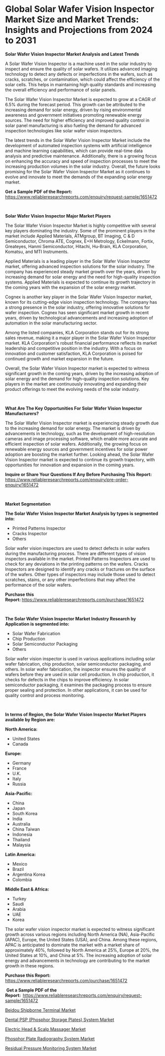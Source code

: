 <p><h1>Global Solar Wafer Vision Inspector Market Size and Market Trends: Insights and Projections from 2024 to 2031</h1></p><p><strong>Solar Wafer Vision Inspector Market Analysis and Latest Trends</strong></p>
<p><p>A Solar Wafer Vision Inspector is a machine used in the solar industry to inspect and ensure the quality of solar wafers. It utilizes advanced imaging technology to detect any defects or imperfections in the wafers, such as cracks, scratches, or contamination, which could affect the efficiency of the solar cells. This helps in maintaining high quality standards and increasing the overall efficiency and performance of solar panels.</p><p>The Solar Wafer Vision Inspector Market is expected to grow at a CAGR of 6.5% during the forecast period. This growth can be attributed to the increasing demand for solar energy, driven by rising environmental awareness and government initiatives promoting renewable energy sources. The need for higher efficiency and improved quality control in solar panel manufacturing is also fueling the demand for advanced inspection technologies like solar wafer vision inspectors.</p><p>The latest trends in the Solar Wafer Vision Inspector Market include the development of automated inspection systems with artificial intelligence and machine learning capabilities, which can provide real-time data analysis and predictive maintenance. Additionally, there is a growing focus on enhancing the accuracy and speed of inspection processes to meet the increasing production volumes in the solar industry. Overall, the future looks promising for the Solar Wafer Vision Inspector Market as it continues to evolve and innovate to meet the demands of the expanding solar energy market.</p></p>
<p><strong>Get a Sample PDF of the Report:&nbsp;</strong> <a href="https://www.reliableresearchreports.com/enquiry/request-sample/1651472">https://www.reliableresearchreports.com/enquiry/request-sample/1651472</a></p>
<p>&nbsp;</p>
<p><strong>Solar Wafer Vision Inspector Major Market Players</strong></p>
<p><p>The Solar Wafer Vision Inspector Market is highly competitive with several key players dominating the industry. Some of the prominent players in the market include Applied Materials, ATMgroup, BT Imaging, C & D Semiconductor, Chroma ATE, Cognex, E+H Metrology, Eckelmann, Fortix, Greateyes, Hanmi Semiconductor, Hitachi, Hu-Brain, KLA Corporation, Komatsu, and MTI Instruments.</p><p>Applied Materials is a leading player in the Solar Wafer Vision Inspector market, offering advanced inspection solutions for the solar industry. The company has experienced steady market growth over the years, driven by increasing demand for solar energy and the need for high-quality inspection systems. Applied Materials is expected to continue its growth trajectory in the coming years with the expansion of the solar energy market.</p><p>Cognex is another key player in the Solar Wafer Vision Inspector market, known for its cutting-edge vision inspection technology. The company has a strong presence in the solar industry, offering innovative solutions for wafer inspection. Cognex has seen significant market growth in recent years, driven by technological advancements and increasing adoption of automation in the solar manufacturing sector.</p><p>Among the listed companies, KLA Corporation stands out for its strong sales revenue, making it a major player in the Solar Wafer Vision Inspector market. KLA Corporation's robust financial performance reflects its market leadership and competitive position in the industry. With a focus on innovation and customer satisfaction, KLA Corporation is poised for continued growth and market expansion in the future.</p><p>Overall, the Solar Wafer Vision Inspector market is expected to witness significant growth in the coming years, driven by the increasing adoption of solar energy and the demand for high-quality inspection solutions. Key players in the market are continuously innovating and expanding their product offerings to meet the evolving needs of the solar industry.</p></p>
<p>&nbsp;</p>
<p><strong>What Are The Key Opportunities For Solar Wafer Vision Inspector Manufacturers?</strong></p>
<p><p>The Solar Wafer Vision Inspector market is experiencing steady growth due to the increasing demand for solar energy. The market is driven by advancements in technology, such as the development of high-resolution cameras and image processing software, which enable more accurate and efficient inspection of solar wafers. Additionally, the growing focus on renewable energy sources and government incentives for solar power adoption are boosting the market further. Looking ahead, the Solar Wafer Vision Inspector market is expected to continue its growth trajectory, with opportunities for innovation and expansion in the coming years.</p></p>
<p><strong>Inquire or Share Your Questions If Any Before Purchasing This Report:</strong> <a href="https://www.reliableresearchreports.com/enquiry/pre-order-enquiry/1651472">https://www.reliableresearchreports.com/enquiry/pre-order-enquiry/1651472</a></p>
<p>&nbsp;</p>
<p><strong>Market Segmentation</strong></p>
<p><strong>The Solar Wafer Vision Inspector Market Analysis by types is segmented into:</strong></p>
<p><ul><li>Printed Patterns Inspector</li><li>Cracks Inspector</li><li>Others</li></ul></p>
<p><p>Solar wafer vision inspectors are used to detect defects in solar wafers during the manufacturing process. There are different types of vision inspectors available in the market. Printed Patterns Inspectors are used to check for any deviations in the printing patterns on the wafers. Cracks Inspectors are designed to identify any cracks or fractures on the surface of the wafers. Other types of inspectors may include those used to detect scratches, stains, or any other imperfections that may affect the performance of the solar wafers.</p></p>
<p><strong>Purchase this Report:&nbsp;</strong><a href="https://www.reliableresearchreports.com/purchase/1651472">https://www.reliableresearchreports.com/purchase/1651472</a></p>
<p>&nbsp;</p>
<p><strong>The Solar Wafer Vision Inspector Market Industry Research by Application is segmented into:</strong></p>
<p><ul><li>Solar Wafer Fabrication</li><li>Chip Production</li><li>Solar Semiconductor Packaging</li><li>Others</li></ul></p>
<p><p>Solar wafer vision inspector is used in various applications including solar wafer fabrication, chip production, solar semiconductor packaging, and others. In solar wafer fabrication, the inspector ensures the quality of wafers before they are used in solar cell production. In chip production, it checks for defects in the chips to improve efficiency. In solar semiconductor packaging, it examines the packaging process to ensure proper sealing and protection. In other applications, it can be used for quality control and process monitoring.</p></p>
<p>&nbsp;</p>
<p><strong>In terms of Region, the Solar Wafer Vision Inspector Market Players available by Region are:</strong></p>
<p>
    <p> <strong> North America: </strong>
        <ul>
            <li>United States</li>
            <li>Canada</li>
        </ul>
        </p> 
    <p> <strong> Europe: </strong>
        <ul>
            <li>Germany</li>
            <li>France</li>
            <li>U.K.</li>
            <li>Italy</li>
            <li>Russia</li>
        </ul>
        </p> 
    <p> <strong> Asia-Pacific: </strong>
        <ul>
            <li>China</li>
            <li>Japan</li>
            <li>South Korea</li>
            <li>India</li>
            <li>Australia</li>
            <li>China Taiwan</li>
            <li>Indonesia</li>
            <li>Thailand</li>
            <li>Malaysia</li>
        </ul>
        </p> 
    <p> <strong> Latin America: </strong>
        <ul>
            <li>Mexico</li>
            <li>Brazil</li>
            <li>Argentina Korea</li>
            <li>Colombia</li>
        </ul>
        </p> 
    <p> <strong> Middle East & Africa: </strong>
        <ul>
            <li>Turkey</li>
            <li>Saudi</li>
            <li>Arabia</li>
            <li>UAE</li>
            <li>Korea</li>
        </ul>
    </p>
    </p>
<p><p>The solar wafer vision inspector market is expected to witness significant growth across various regions including North America (NA), Asia-Pacific (APAC), Europe, the United States (USA), and China. Among these regions, APAC is anticipated to dominate the market with a market share of approximately 40%, followed by North America at 25%, Europe at 20%, the United States at 10%, and China at 5%. The increasing adoption of solar energy and advancements in technology are contributing to the market growth in these regions.</p></p>
<p><strong>Purchase this Report: </strong><a href="https://www.reliableresearchreports.com/purchase/1651472">https://www.reliableresearchreports.com/purchase/1651472</a></p>
<p>&nbsp;<strong>Get a Sample PDF of the Report:&nbsp;&nbsp;</strong><a href="https://www.reliableresearchreports.com/enquiry/request-sample/1651472">https://www.reliableresearchreports.com/enquiry/request-sample/1651472</a></p>
<p><strong></strong></p>
<p><p><a href="https://github.com/biheemgalvinlouises6hokrh3h/Market-Research-Report-List-1/blob/main/beidou-shipborne-terminal-market.md">Beidou Shipborne Terminal Market</a></p><p><a href="https://medium.com/@anamariaagolli86/dental-psp-phosphor-storage-plates-system-market-share-evolution-and-market-growth-trends-2024-575c4b05cb05">Dental PSP (Phosphor Storage Plates) System Market</a></p><p><a href="https://medium.com/@ruthmorales25/electric-head-amp-scalp-massager-market-trends-and-market-analysis-forecasted-for-period-0ffe1f47a8ba">Electric Head & Scalp Massager Market</a></p><p><a href="https://medium.com/@anamariaagolli86/phosphor-plate-radiography-system-market-trends-and-market-analysis-forecasted-for-period-2024-2031-6edc8a6ce5d2">Phosphor Plate Radiography System Market</a></p><p><a href="https://github.com/mabutironaldo/Market-Research-Report-List-3/blob/main/residual-pressure-monitoring-system-market.md">Residual Pressure Monitoring System Market</a></p></p>